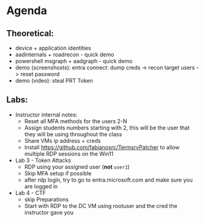 # Agenda
## Theoretical:
- device  + application identities
- aadinternals + roadrecon - quick demo
- powershell msgraph + aadgraph - quick demo
- demo (screenshosts): entra connect: dump creds -> recon target users -> reset password
- demo (video): steal PRT Token
 
## Labs:
- Instructor internal notes:
    - Reset all MFA methods for the users 2-N
    - Assign students numbers starting with 2, this will be the user that they will be using throughout the class
    - Share VMs ip address + creds
    - Install https://github.com/fabianosrc/TermsrvPatcher to allow multiple RDP sessions on the Win11
- Lab 3 - Token Attacks
    - RDP using your assigned user (**not** `user1`)
    - Skip MFA setup if possible
    - after rdp login, try to go to entra.microsoft.com and make sure you are logged in
- Lab 4 - CTF
    - skip Preparations  
    - Start with RDP to the DC VM using rootuser and the cred the instructor gave you